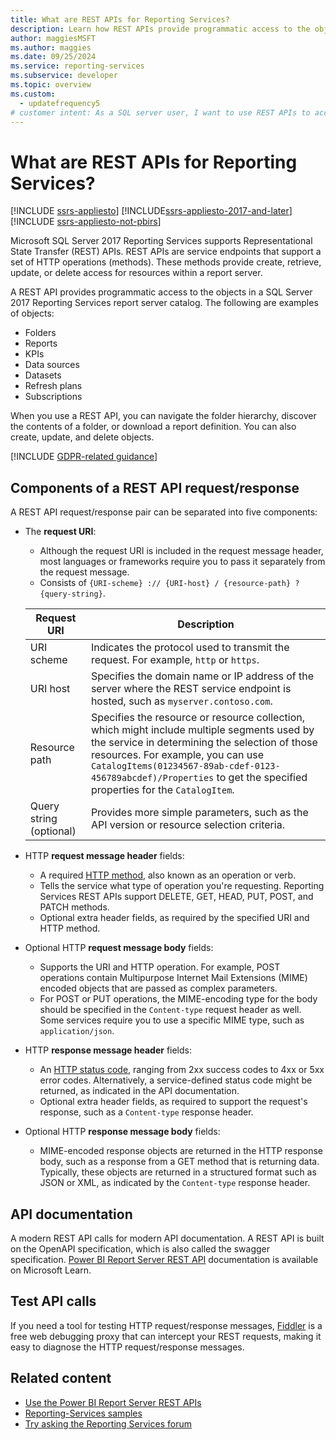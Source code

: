 ```yaml
---
title: What are REST APIs for Reporting Services?
description: Learn how REST APIs provide programmatic access to the objects in a SQL Server 2017 Reporting Services report server catalog.
author: maggiesMSFT
ms.author: maggies
ms.date: 09/25/2024
ms.service: reporting-services
ms.subservice: developer
ms.topic: overview
ms.custom:
  - updatefrequency5
# customer intent: As a SQL server user, I want to use REST APIs to access resources within a report server so that I can manage objects in a report server catalog.
---
```


# What are REST APIs for Reporting Services?

[!INCLUDE [ssrs-appliesto](../../includes/ssrs-appliesto.md)] [!INCLUDE[ssrs-appliesto-2017-and-later](../../includes/ssrs-appliesto-2017-and-later.md)] [!INCLUDE [ssrs-appliesto-not-pbirs](../../includes/ssrs-appliesto-not-pbirs.md)]

Microsoft SQL Server 2017 Reporting Services supports Representational State Transfer (REST) APIs. REST APIs are service endpoints that support a set of HTTP operations (methods). These methods provide create, retrieve, update, or delete access for resources within a report server.

A REST API provides programmatic access to the objects in a SQL Server 2017 Reporting Services report server catalog. The following are examples of objects:

- Folders
- Reports
- KPIs
- Data sources
- Datasets
- Refresh plans
- Subscriptions

When you use a REST API, you can navigate the folder hierarchy, discover the contents of a folder, or download a report definition. You can also create, update, and delete objects.

[!INCLUDE [GDPR-related guidance](../../includes/gdpr-hybrid-note.md)]

## Components of a REST API request/response

A REST API request/response pair can be separated into five components:

- The **request URI**:
  - Although the request URI is included in the request message header, most languages or frameworks require you to pass it separately from the request message.
  - Consists of `{URI-scheme} :// {URI-host} / {resource-path} ? {query-string}`.

  |Request URI|Description|
  |---|---|
  |URI scheme|Indicates the protocol used to transmit the request. For example, `http` or `https`.|
  |URI host| Specifies the domain name or IP address of the server where the REST service endpoint is hosted, such as `myserver.contoso.com`.|
  |Resource path| Specifies the resource or resource collection, which might include multiple segments used by the service in determining the selection of those resources. For example, you can use `CatalogItems(01234567-89ab-cdef-0123-456789abcdef)/Properties` to get the specified properties for the `CatalogItem`.|
  |Query string (optional)|Provides more simple parameters, such as the API version or resource selection criteria.|

- HTTP **request message header** fields:
  - A required [HTTP method](http://www.w3.org/Protocols/rfc2616/rfc2616-sec9.html), also known as an operation or verb.
  - Tells the service what type of operation you're requesting. Reporting Services REST APIs support DELETE, GET, HEAD, PUT, POST, and PATCH methods.
  - Optional extra header fields, as required by the specified URI and HTTP method.

- Optional HTTP **request message body** fields:
  - Supports the URI and HTTP operation. For example, POST operations contain Multipurpose Internet Mail Extensions (MIME) encoded objects that are passed as complex parameters.
  - For POST or PUT operations, the MIME-encoding type for the body should be specified in the `Content-type` request header as well. Some services require you to use a specific MIME type, such as `application/json`.

- HTTP **response message header** fields:
  - An [HTTP status code](http://www.w3.org/Protocols/HTTP/HTRESP.html), ranging from 2xx success codes to 4xx or 5xx error codes. Alternatively, a service-defined status code might be returned, as indicated in the API documentation.
  - Optional extra header fields, as required to support the request's response, such as a `Content-type` response header.

- Optional HTTP **response message body** fields:
  - MIME-encoded response objects are returned in the HTTP response body, such as a response from a GET method that is returning data. Typically, these objects are returned in a structured format such as JSON or XML, as indicated by the `Content-type` response header.

## API documentation

A modern REST API calls for modern API documentation. A REST API is built on the OpenAPI specification, which is also called the swagger specification. [Power BI Report Server REST API](/rest/api/power-bi-report/) documentation is available on Microsoft Learn.

## Test API calls

If you need a tool for testing HTTP request/response messages, [Fiddler](https://www.telerik.com/fiddler) is a free web debugging proxy that can intercept your REST requests, making it easy to diagnose the HTTP request/response messages.

## Related content

- [Use the Power BI Report Server REST APIs](/rest/api/power-bi-report/)
- [Reporting-Services samples](https://github.com/Microsoft/Reporting-Services)
- [Try asking the Reporting Services forum](https://go.microsoft.com/fwlink/?LinkId=620231)

